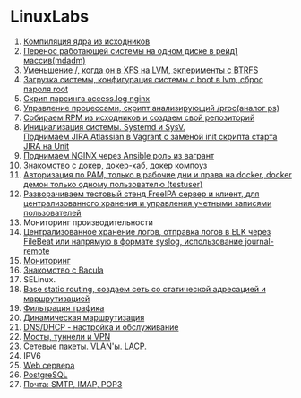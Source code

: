 # LinuxLabs
1.  [Компиляция ядра из исходников](./01-kernel-compilation)
2.  [Перенос работающей системы на одном диске в рейд1 массив(mdadm)](./02-migrate-to-mdadm-raid)
3.  [Уменьшение /,  когда он в XFS на LVM,  экперименты с BTRFS](./03-lvm_btrfs)
4.  [Загрузка системы, конфигурация системы с boot в lvm, сброс пароля root](./04-boot_root_chroot)
5.  [Скрип парсинга access.log nginx](./05-bash_awk_sed_grep)
6.  [Управление процессами, скрипт анализирующий /proc(аналог ps)](./06-proccess_management)
7.  [Собираем RPM из исходников и создаем свой репозиторий](./07-rpm_soft_distribution)
8.  [Инициализация системы. Systemd и SysV.    
    Поднимаем JIRA Atlassian в Vagrant с заменой init скрипта старта JIRA на Unit](./08-systemc_sysV)
9.  [Поднимаем NGINX через Ansible роль из вагрант](./09-ansible_vagrant)
10. [Знакомство с докер, докер-хаб, докер компоуз](./09-docker)
11. [Авторизация по PAM,  только в рабочие дни и права на docker, docker демон только одному пользователю (testuser)](./11-pam)
13. [Разворачиваем тестовый стенд FreeIPA сервер и клиент, для централизованного хранения и управления учетными записями пользователей](./13-ldap_central_auth)
12. Мониторинг производительности
14. [Централизованное хранение логов, отправка логов в ELK через FileBeat или напрямую в формате syslog, использование journal-remote](./13-ldap_central_auth)
15. [Мониторинг](./13-ldap_central_auth)
16. [Знакомство с Bacula](./backup_systems)
17. SELinux.
18. [Base static routing, создаем сеть со статической адресацией и маршрутизацией](./lab-18)
19. [Фильтрация трафика](./19-ip_traffic_filter)
20. [Динамическая маршрутизация](./20-dynamic_routing_OSPF)
21. [DNS/DHCP - настройка и обслуживание](./21-split_dns)
22. [Мосты, туннели и VPN ](./22-bridges_tunnels_vpn)
23. [Сетевые пакеты. VLAN'ы. LACP.](./23-vlans_lacp)
24. IPV6
25. [Web сервера](./25-web_servers_basic_antibot)
26. [PostgreSQL](./26-postgresql_barman)
27. [Почта: SMTP, IMAP, POP3](./27-mail_smtp_imap_pop3)
